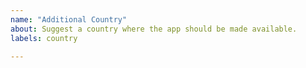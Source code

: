 ```yaml
---
name: "Additional Country"
about: Suggest a country where the app should be made available.
labels: country

---
```

<!--
Thanks for proposing an an additional country to publish the app to. 🙌 ❤️

Before opening a new issue, please make sure that we do not have any duplicates already open. You can ensure this by searching the issue list for this repository. If there is a duplicate, please close your issue and add a comment to the existing issue instead.
Just note the country in the issue title.

Existing issues in this category can be looked at here: https://github.com/corona-warn-app/cwa-wishlist/labels/Country
-->
